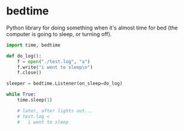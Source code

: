 # bedtime

Python library for doing something when it's almost time for bed (the computer is going to sleep, or turning off).

```py
import time, bedtime

def do_log():
    f = open("./test.log", "a")
    f.write("i went to sleep\n")
    f.close()

sleeper = bedtime.Listener(on_sleep=do_log)

while True:
    time.sleep(1)

    # later, after lights out...
    # test.log <
    #   i went to sleep
```